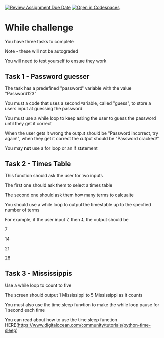[![Review Assignment Due Date](https://classroom.github.com/assets/deadline-readme-button-22041afd0340ce965d47ae6ef1cefeee28c7c493a6346c4f15d667ab976d596c.svg)](https://classroom.github.com/a/Co3M5HNq)
[![Open in Codespaces](https://classroom.github.com/assets/launch-codespace-2972f46106e565e64193e422d61a12cf1da4916b45550586e14ef0a7c637dd04.svg)](https://classroom.github.com/open-in-codespaces?assignment_repo_id=16012802)
# While challenge

You have three tasks to complete

Note - these will not be autograded

You will need to test yourself to ensure they work

## Task 1 - Password guesser

The task has a predefined "password" variable with the value "Password123"

You must a code that uses a second variable, called "guess", to store a users input at guessing the password

You must use a while loop to keep asking the user to guess the password until they get it correct

When the user gets it wrong the output should be "Password incorrect, try again!", when they get it correct the output should be "Password cracked!"

You may **not** use a for loop or an if statement

## Task 2 - Times Table

This function should ask the user for two inputs

The first one should ask them to select a times table

The second one should ask them how many terms to calcualte

You should use a while loop to output the timestable up to the specfied number of terms

For example, if the user input 7, then 4, the output should be

7

14

21

28

## Task 3 - Mississippis

Use a while loop to count to five

The screen should output 1 Mississippi to 5 Mississippi as it counts

You must also use the time.sleep function to make the while loop pause for 1 second each time

You can read about how to use the time.sleep function HERE(https://www.digitalocean.com/community/tutorials/python-time-sleep)